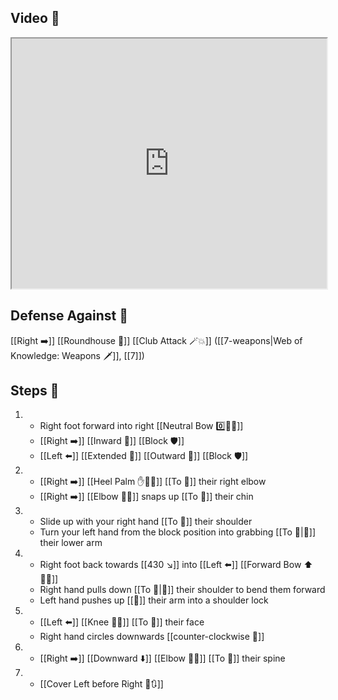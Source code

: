 ## Video 🎥

<iframe src="https://www.youtube.com/embed/eQLsvyasobU?start=57" width="100%" height="400"></iframe>

## Defense Against 🤺

[[Right ➡️]] [[Roundhouse 🔄]] [[Club Attack 🪄💥]] ([[7-weapons|Web of Knowledge: Weapons 🗡️]], [[7]])

## Steps 👣

1. - Right foot forward into right [[Neutral Bow 0️⃣🧍‍♂️]]
    - [[Right ➡️]] [[Inward 🔽]] [[Block 🛡️]]
    - [[Left ⬅️]] [[Extended 📏]] [[Outward 🔼]] [[Block 🛡️]]
2. - [[Right ➡️]] [[Heel Palm ✋🌴💥]] [[To 🎯]] their right elbow 
    - [[Right ➡️]] [[Elbow 💪💥]] snaps up [[To 🎯]] their chin
3. - Slide up with your right hand [[To 🎯]] their shoulder
    - Turn your left hand from the block position into grabbing [[To 🎯|🎯]] their lower arm
4. - Right foot back towards [[430 ↘️]] into [[Left ⬅️]] [[Forward Bow ⬆️🧍‍♂️]]
    - Right hand pulls down [[To 🎯|🎯]] their shoulder to bend them forward
    - Left hand pushes up [[🎯]] their arm into a shoulder lock
5. - [[Left ⬅️]] [[Knee 🦵💥]] [[To 🎯]] their face
    - Right hand circles downwards [[counter-clockwise 🔄]]
6. - [[Right ➡️]] [[Downward ⬇️]] [[Elbow 💪💥]] [[To 🎯]] their spine
7. - [[Cover Left before Right 🦶🔃]]

